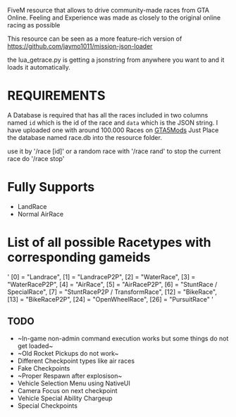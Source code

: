 FiveM resource that allows to drive community-made races from GTA Online.
Feeling and Experience was made as closely to the original online racing as possible

This resource can be seen as a more feature-rich version of https://github.com/jaymo1011/mission-json-loader

the lua_getrace.py is getting a jsonstring from anywhere you want to and it loads it automatically.

# REQUIREMENTS
A Database is required that has all the races included in two columns named `id` which is the id of the race and `data` which is the JSON string.
I have uploaded one with around 100.000 Races on [GTA5Mods](https://www.gta5-mods.com/tools/database-of-14000-gta-online-races-topicyeah#comments_tab)
Just Place the database named race.db into the resource folder.

use it by '/race [id]'
or a random race with '/race rand'
to stop the current race do '/race stop'

# Fully Supports
- LandRace
- Normal AirRace

# List of all possible Racetypes with corresponding gameids
'
	[0] = "Landrace",
	[1] = "LandraceP2P",
	[2] = "WaterRace",
	[3] = "WaterRaceP2P",
	[4] = "AirRace",
	[5] = "AirRaceP2P",
	[6] = "StuntRace / SpecialRace",
	[7] = "StuntRaceP2P / TransformRace",
	[12] = "BikeRace",
	[13] = "BikeRaceP2P",
	[24] = "OpenWheelRace",
	[26] = "PursuitRace"
'

## TODO
- ~In-game non-admin command execution works but some things do not get loaded~
- ~Old Rocket Pickups do not work~
- Different Checkpoint types like air races
- Fake Checkpoints
- ~Proper Respawn after explosison~
- Vehicle Selection Menu using NativeUI
- Camera Focus on next checkpoint
- Vehicle Special Ability Chargeup
- Special Checkpoints



